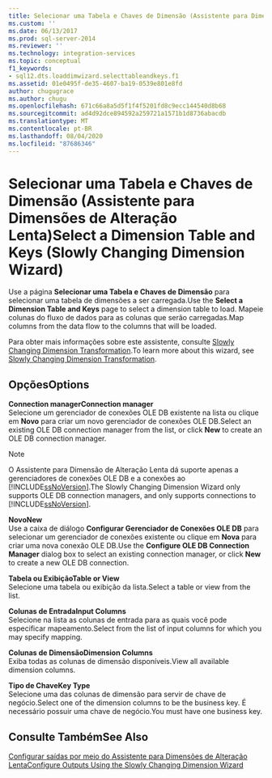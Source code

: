 ```yaml
---
title: Selecionar uma Tabela e Chaves de Dimensão (Assistente para Dimensões de Alteração Lenta) | Microsoft Docs
ms.custom: ''
ms.date: 06/13/2017
ms.prod: sql-server-2014
ms.reviewer: ''
ms.technology: integration-services
ms.topic: conceptual
f1_keywords:
- sql12.dts.loaddimwizard.selecttableandkeys.f1
ms.assetid: 01e0495f-de35-4607-ba19-0539e801e8fd
author: chugugrace
ms.author: chugu
ms.openlocfilehash: 671c66a8a5d5f1f4f5201fd8c9ecc144540d8b68
ms.sourcegitcommit: ad4d92dce894592a259721a1571b1d8736abacdb
ms.translationtype: MT
ms.contentlocale: pt-BR
ms.lasthandoff: 08/04/2020
ms.locfileid: "87686346"
---
```

# <a name="select-a-dimension-table-and-keys-slowly-changing-dimension-wizard"></a><span data-ttu-id="f8ab1-102">Selecionar uma Tabela e Chaves de Dimensão (Assistente para Dimensões de Alteração Lenta)</span><span class="sxs-lookup"><span data-stu-id="f8ab1-102">Select a Dimension Table and Keys (Slowly Changing Dimension Wizard)</span></span>
  <span data-ttu-id="f8ab1-103">Use a página **Selecionar uma Tabela e Chaves de Dimensão** para selecionar uma tabela de dimensões a ser carregada.</span><span class="sxs-lookup"><span data-stu-id="f8ab1-103">Use the **Select a Dimension Table and Keys** page to select a dimension table to load.</span></span> <span data-ttu-id="f8ab1-104">Mapeie colunas do fluxo de dados para as colunas que serão carregadas.</span><span class="sxs-lookup"><span data-stu-id="f8ab1-104">Map columns from the data flow to the columns that will be loaded.</span></span>  
  
 <span data-ttu-id="f8ab1-105">Para obter mais informações sobre este assistente, consulte [Slowly Changing Dimension Transformation](slowly-changing-dimension-transformation.md).</span><span class="sxs-lookup"><span data-stu-id="f8ab1-105">To learn more about this wizard, see [Slowly Changing Dimension Transformation](slowly-changing-dimension-transformation.md).</span></span>  
  
## <a name="options"></a><span data-ttu-id="f8ab1-106">Opções</span><span class="sxs-lookup"><span data-stu-id="f8ab1-106">Options</span></span>  
 <span data-ttu-id="f8ab1-107">**Connection manager**</span><span class="sxs-lookup"><span data-stu-id="f8ab1-107">**Connection manager**</span></span>  
 <span data-ttu-id="f8ab1-108">Selecione um gerenciador de conexões OLE DB existente na lista ou clique em **Novo** para criar um novo gerenciador de conexões OLE DB.</span><span class="sxs-lookup"><span data-stu-id="f8ab1-108">Select an existing OLE DB connection manager from the list, or click **New** to create an OLE DB connection manager.</span></span>  
  
> [!NOTE]  
>  <span data-ttu-id="f8ab1-109">O Assistente para Dimensão de Alteração Lenta dá suporte apenas a gerenciadores de conexões OLE DB e a conexões ao [!INCLUDE[ssNoVersion](../../../includes/ssnoversion-md.md)].</span><span class="sxs-lookup"><span data-stu-id="f8ab1-109">The Slowly Changing Dimension Wizard only supports OLE DB connection managers, and only supports connections to [!INCLUDE[ssNoVersion](../../../includes/ssnoversion-md.md)].</span></span>  
  
 <span data-ttu-id="f8ab1-110">**Novo**</span><span class="sxs-lookup"><span data-stu-id="f8ab1-110">**New**</span></span>  
 <span data-ttu-id="f8ab1-111">Use a caixa de diálogo **Configurar Gerenciador de Conexões OLE DB** para selecionar um gerenciador de conexões existente ou clique em **Nova** para criar uma nova conexão OLE DB.</span><span class="sxs-lookup"><span data-stu-id="f8ab1-111">Use the **Configure OLE DB Connection Manager** dialog box to select an existing connection manager, or click **New** to create a new OLE DB connection.</span></span>  
  
 <span data-ttu-id="f8ab1-112">**Tabela ou Exibição**</span><span class="sxs-lookup"><span data-stu-id="f8ab1-112">**Table or View**</span></span>  
 <span data-ttu-id="f8ab1-113">Selecione uma tabela ou exibição da lista.</span><span class="sxs-lookup"><span data-stu-id="f8ab1-113">Select a table or view from the list.</span></span>  
  
 <span data-ttu-id="f8ab1-114">**Colunas de Entrada**</span><span class="sxs-lookup"><span data-stu-id="f8ab1-114">**Input Columns**</span></span>  
 <span data-ttu-id="f8ab1-115">Selecione na lista as colunas de entrada para as quais você pode especificar mapeamento.</span><span class="sxs-lookup"><span data-stu-id="f8ab1-115">Select from the list of input columns for which you may specify mapping.</span></span>  
  
 <span data-ttu-id="f8ab1-116">**Colunas de Dimensão**</span><span class="sxs-lookup"><span data-stu-id="f8ab1-116">**Dimension Columns**</span></span>  
 <span data-ttu-id="f8ab1-117">Exiba todas as colunas de dimensão disponíveis.</span><span class="sxs-lookup"><span data-stu-id="f8ab1-117">View all available dimension columns.</span></span>  
  
 <span data-ttu-id="f8ab1-118">**Tipo de Chave**</span><span class="sxs-lookup"><span data-stu-id="f8ab1-118">**Key Type**</span></span>  
 <span data-ttu-id="f8ab1-119">Selecione uma das colunas de dimensão para servir de chave de negócio.</span><span class="sxs-lookup"><span data-stu-id="f8ab1-119">Select one of the dimension columns to be the business key.</span></span> <span data-ttu-id="f8ab1-120">É necessário possuir uma chave de negócio.</span><span class="sxs-lookup"><span data-stu-id="f8ab1-120">You must have one business key.</span></span>  
  
## <a name="see-also"></a><span data-ttu-id="f8ab1-121">Consulte Também</span><span class="sxs-lookup"><span data-stu-id="f8ab1-121">See Also</span></span>  
 [<span data-ttu-id="f8ab1-122">Configurar saídas por meio do Assistente para Dimensões de Alteração Lenta</span><span class="sxs-lookup"><span data-stu-id="f8ab1-122">Configure Outputs Using the Slowly Changing Dimension Wizard</span></span>](configure-outputs-using-the-slowly-changing-dimension-wizard.md)  
  
  
